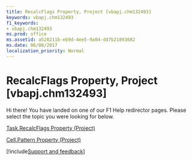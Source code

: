 ```yaml
---
title: RecalcFlags Property, Project [vbapj.chm132493]
keywords: vbapj.chm132493
f1_keywords:
- vbapj.chm132493
ms.prod: office
ms.assetid: a528211b-eb9d-4ee5-9a04-dd7b21893682
ms.date: 06/08/2017
localization_priority: Normal
---
```



# RecalcFlags Property, Project [vbapj.chm132493]

Hi there! You have landed on one of our F1 Help redirector pages. Please select the topic you were looking for below.

[Task.RecalcFlags Property (Project)](http://msdn.microsoft.com/library/d5a5989e-b134-240b-fd37-11f4999e74bc%28Office.15%29.aspx)

[Cell.Pattern Property (Project)](http://msdn.microsoft.com/library/d1aaabe7-c970-8738-caa4-b222db88fdd0%28Office.15%29.aspx)

[!include[Support and feedback](~/includes/feedback-boilerplate.md)]